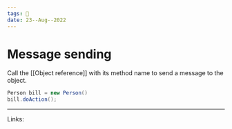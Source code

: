 ```yaml
---
tags: 🌱
date: 23--Aug--2022
---
```


# Message sending

Call the [[Object reference]] with its method name to send a message to the object.

```java
Person bill = new Person()
bill.doAction();
```

---
Links: 